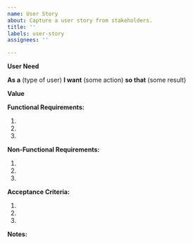 ```yaml
---
name: User Story
about: Capture a user story from stakeholders.
title: ''
labels: user-story
assignees: ''

---
```


**User Need**

**As a** (type of user)
**I want** (some action)
**so that** (some result)

**Value**



**Functional Requirements:**

1.
2.
3.

**Non-Functional Requirements:**

1.
2.
3.

**Acceptance Criteria:**

1.
2.
3.

**Notes:**

<!-- Here's a brief explanation of each field:

As a (type of user): This is the role that the stakeholder or user plays. It could be a developer, project manager, security team, etc.

I want (some action): This describes what the user wants to do. It should be a specific action or feature.

so that (some result): This is the reason or benefit that the user expects from performing the action.

Value: This is a description of the value that this specific story delivers i.e. what benefits will be realised for users, Ops Eng, MoJ etc. The value may relate to more than one catagory e.g. saves money, removes an manual process. If there is a metric that can show the value you should include this here.

Functional Requirements: Here, you list the functional requirements associated with the user story. These could be based on what you learned from the stakeholder interviews.

Non-Functional Requirements: Here, you list the non-functional requirements associated with the user story. These could be about the system's performance, security, usability, etc.

Acceptance Criteria: These are the conditions that must be met for the user story to be considered "done". It should clearly define the boundaries of the user story and help in testing.

Notes: This is for any additional information or details about the user story. -->
